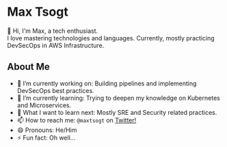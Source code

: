 # Max Tsogt

👋 Hi, I'm Max, a tech enthusiast.  
I love mastering technologies and languages. Currently, mostly practicing DevSecOps in AWS Infrastructure.

## About Me

-   🔭 I’m currently working on: Building pipelines and implementing DevSecOps best practices.
-   🌱 I’m currently learning: Trying to deepen my knowledge on Kubernetes and Microservices.
-   🤔 What I want to learn next: Mostly SRE and Security related practices.
-   📫 How to reach me: `@maxtsogt` on [Twitter!](https://twitter.com/maxtsogt)
-   😄 Pronouns: He/Him
-   ⚡ Fun fact: Oh well... 
